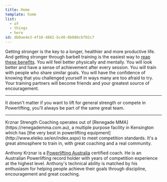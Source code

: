 ```yaml
---
title: Home
template: home
list:
  - of
  - things
  - here
id: db0ae4e3-4f10-4802-bc40-0b880cbf02c7
---
```

Getting stronger is the key to a longer, healthier and more productive life. And getting stronger through barbell training is the easiest way to [reap these benefits](https://www.betterhealth.vic.gov.au/health/healthyliving/resistance-training-health-benefits). You will feel better physically and mentally. You will look better and have a sense of achievement after every session. You will train with people who share similar goals. You will have the confidence of knowing that you challenged yourself in ways many are too afraid to try. Your training partners will become friends and your greatest source of encouragement.
<hr class="hr__lead">
<p class="lead">It doesn't matter if you want to lift for general strength or compete in Powerlifting, you'll always be part of the same great team.</p>
<hr class="hr__lead">
Krznar Strength Coaching operates out of [Renegade MMA](https://renegademma.com.au), a multiple purpose facility in Kensington which has [the very best in powerlifting equipment](http://www.eleiko.se/en/index.aspx) to meet competition standards. It's a great atmosphere to train in, with great coaching and a real community.

Anthony Krznar is a [Powerlifting Australia](https://powerliftingaustralia.com) certified coach. He is an Australian Powerlifting record holder with years of competition experience at the highest level. Anthony's technical ability is matched by his enthusiasm for helping people achieve their goals through discipline, encouragement and great coaching.